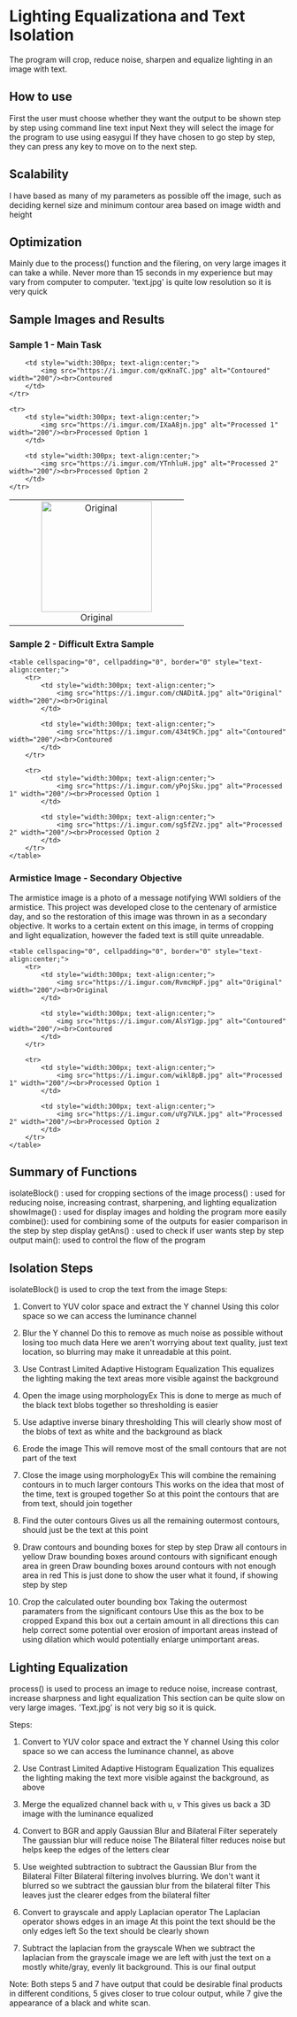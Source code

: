 # Lighting Equalizationa and Text Isolation

The program will crop, reduce noise, sharpen and equalize lighting in an image with text.

## How to use
First the user must choose whether they want the output to be shown step by step using command line text input
Next they will select the image for the program to use using easygui
If they have chosen to go step by step, they can press any key to move on to the next step.

## Scalability
I have based as many of my parameters as possible off the image, such as deciding
kernel size and minimum contour area based on image width and height

## Optimization
Mainly due to the process() function and the filering, on very large images it can take a while.
Never more than 15 seconds in my experience but may vary from computer to computer.
'text.jpg' is quite low resolution so it is very quick

## Sample Images and Results
### Sample 1 - Main Task
<table cellspacing="0", cellpadding="0", border="0" style="text-align:center;">
    <tr>
        <td style="width:300px; text-align:center;">
            <img src="https://i.imgur.com/blI49aZ.jpg" alt="Original" width="200"/><br>Original
        </td>

        <td style="width:300px; text-align:center;">
            <img src="https://i.imgur.com/qxKnaTC.jpg" alt="Contoured" width="200"/><br>Contoured
        </td>
    </tr>

    <tr>
        <td style="width:300px; text-align:center;">
            <img src="https://i.imgur.com/IXaA8jn.jpg" alt="Processed 1" width="200"/><br>Processed Option 1
        </td>

        <td style="width:300px; text-align:center;">
            <img src="https://i.imgur.com/YTnhluH.jpg" alt="Processed 2" width="200"/><br>Processed Option 2
        </td>
    </tr>
</table>


### Sample 2 - Difficult Extra Sample
    <table cellspacing="0", cellpadding="0", border="0" style="text-align:center;">
        <tr>
            <td style="width:300px; text-align:center;">
                <img src="https://i.imgur.com/cNADitA.jpg" alt="Original" width="200"/><br>Original
            </td>

            <td style="width:300px; text-align:center;">
                <img src="https://i.imgur.com/434t9Ch.jpg" alt="Contoured" width="200"/><br>Contoured
            </td>
        </tr>

        <tr>
            <td style="width:300px; text-align:center;">
                <img src="https://i.imgur.com/yPojSku.jpg" alt="Processed 1" width="200"/><br>Processed Option 1
            </td>

            <td style="width:300px; text-align:center;">
                <img src="https://i.imgur.com/sg5fZVz.jpg" alt="Processed 2" width="200"/><br>Processed Option 2
            </td>
        </tr>
    </table>


### Armistice Image - Secondary Objective
The armistice image is a photo of a message notifying WWI soldiers of the armistice. This project was developed close to the centenary of armistice day, and so the restoration of this image was thrown in as a secondary objective.
It works to a certain extent on this image, in terms of cropping and light equalization, however the faded text is still quite unreadable.

    <table cellspacing="0", cellpadding="0", border="0" style="text-align:center;">
        <tr>
            <td style="width:300px; text-align:center;">
                <img src="https://i.imgur.com/RvmcHpF.jpg" alt="Original" width="200"/><br>Original
            </td>

            <td style="width:300px; text-align:center;">
                <img src="https://i.imgur.com/AlsY1gp.jpg" alt="Contoured" width="200"/><br>Contoured
            </td>
        </tr>

        <tr>
            <td style="width:300px; text-align:center;">
                <img src="https://i.imgur.com/wikl8pB.jpg" alt="Processed 1" width="200"/><br>Processed Option 1
            </td>

            <td style="width:300px; text-align:center;">
                <img src="https://i.imgur.com/uYg7VLK.jpg" alt="Processed 2" width="200"/><br>Processed Option 2
            </td>
        </tr>
    </table>

## Summary of Functions
isolateBlock() : used for cropping sections of the image
process() : used for reducing noise, increasing contrast, sharpening, and lighting equalization
showImage() : used for display images and holding the program more easily
combine(): used for combining some of the outputs for easier comparison in the step by step display
getAns() : used to check if user wants step by step output
main(): used to control the flow of the program


## Isolation Steps

isolateBlock() is used to crop the text from the image
Steps:

1. Convert to YUV color space and extract the Y channel
		Using this color space so we can access the luminance channel

2. Blur the Y channel
		Do this to remove as much noise as possible without losing too much data
		Here we aren't worrying about text quality, just text location, so blurring 
		may make it unreadable at this point.

3. Use Contrast Limited Adaptive Histogram Equalization
		This equalizes the lighting making the text areas more visible against the background

4. Open the image using morphologyEx
		This is done to merge as much of the black text blobs together so thresholding is easier

5. Use adaptive inverse binary thresholding
		This will clearly show most of the blobs of text as white and the background as black

6. Erode the image
		This will remove most of the small contours that are not part of the text

7. Close the image using morphologyEx
		This will combine the remaining contours in to much larger contours
		This works on the idea that most of the time, text is grouped together
		So at this point the contours that are from text, should join together

8. Find the outer contours
		Gives us all the remaining outermost contours, should just be the text at this point

9. Draw contours and bounding boxes for step by step
		Draw all contours in yellow
		Draw bounding boxes around contours with significant enough area in green
		Draw bounding boxes around contours with not enough area in red
		This is just done to show the user what it found, if showing step by step

10. Crop the calculated outer bounding box
		Taking the outermost paramaters from the significant contours
		Use this as the box to be cropped
		Expand this box out a certain amount in all directions
		this can help correct some potential over erosion of important areas
		instead of using dilation which would potentially enlarge unimportant areas.



## Lighting Equalization

process() is used to process an image to reduce noise, increase contrast, increase sharpness and light equalization
This section can be quite slow on very large images. 'Text.jpg' is not very big so it is quick.

Steps:
1. Convert to YUV color space and extract the Y channel
		Using this color space so we can access the luminance channel, as above

2. Use Contrast Limited Adaptive Histogram Equalization
		This equalizes the lighting making the text more visible against the background, as above

3. Merge the equalized channel back with u, v
		This gives us back a 3D image with the luminance equalized

4. Convert to BGR and apply Gaussian Blur and Bilateral Filter seperately
		The gaussian blur will reduce noise
		The Bilateral filter reduces noise but helps keep the edges of the letters clear

5. Use weighted subtraction to subtract the Gaussian Blur from the Bilateral Filter
		Bilateral filtering involves blurring.
		We don't want it blurred so we subtract the gaussian blur from the bilateral filter
		This leaves just the clearer edges from the bilateral filter

6. Convert to grayscale and apply Laplacian operator
		The Laplacian operator shows edges in an image
		At this point the text should be the only edges left
		So the text should be clearly shown 

7. Subtract the laplacian from the grayscale
		When we subtract the laplacian from the grayscale image we are left with
		just the text on a mostly white/gray, evenly lit background.
		This is our final output

Note: Both steps 5 and 7 have output that could be desirable final products in different conditions, 5 gives closer to true colour output, while 7 give the appearance of a black and white scan.
